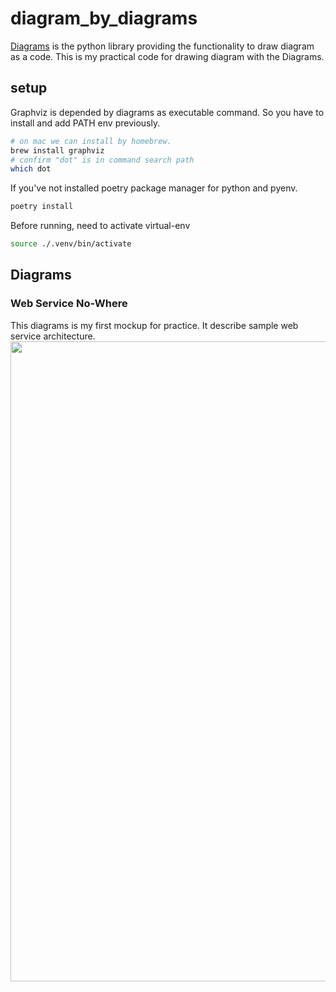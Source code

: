 # diagram_by_diagrams
[Diagrams](https://diagrams.mingrammer.com/) is the python library providing the functionality to draw diagram as a code. This is my practical code for drawing diagram with the Diagrams.

## setup
Graphviz is depended by diagrams as executable command. So you have to install and add PATH env previously.
```bash
# on mac we can install by homebrew.
brew install graphviz
# confirm "dot" is in command search path
which dot
```
If you've not installed poetry package manager for python and pyenv. 
```bash
poetry install
```
Before running, need to activate virtual-env
```bash
source ./.venv/bin/activate
```

## Diagrams

### Web Service No-Where
This diagrams is my first mockup for practice. It describe sample web service architecture.
<img src="./images_dev/main_diagram.png" width="1024">
